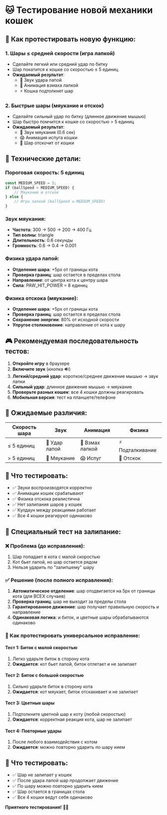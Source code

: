 # 🐱 Тестирование новой механики кошек

## 🎯 Как протестировать новую функцию:

### 1. **Шары ≤ средней скорости** (игра лапкой)
- Сделайте легкий или средний удар по битку
- Шар покатится к кошке со скоростью ≤ 5 единиц
- **Ожидаемый результат**: 
  - 🎵 Звук удара лапой
  - 🐾 Анимация взмаха лапкой
  - ⚡ Кошка подтолкнет шар

### 2. **Быстрые шары** (мяукание и отскок)
- Сделайте сильный удар по битку (длинное движение мышью)
- Шар быстро помчится к кошке со скоростью > 5 единиц
- **Ожидаемый результат**:
  - 🎵 Звук мяукания (0.6 сек)
  - 😱 Анимация испуга кошки
  - 🏐 Шар отскочит от кошки

## 🔧 Технические детали:

### Пороговая скорость: **5 единиц**
```javascript
const MEDIUM_SPEED = 5;
if (ballSpeed > MEDIUM_SPEED) {
    // Мяукание и отскок
} else {
    // Игра лапкой (ballSpeed ≤ MEDIUM_SPEED)
}
```

### Звук мяукания:
- **Частота**: 300 → 500 → 200 → 400 Гц
- **Тип волны**: triangle
- **Длительность**: 0.6 секунды
- **Громкость**: 0.6 → 0.4 → 0.001

### Физика удара лапой:
- **Отделение шара**: +5px от границы кота
- **Проверка границ**: шар остается в пределах стола
- **Направление**: от центра кота к центру шара
- **Сила**: PAW_HIT_POWER = 8 единиц

### Физика отскока (мяукание):
- **Отделение шара**: +5px от границы кота  
- **Проверка границ**: шар остается в пределах стола
- **Сохранение энергии**: 80% от исходной скорости
- **Упругое столкновение**: направление от кота к шару

## 🎮 Рекомендуемая последовательность тестов:

1. **Откройте игру** в браузере
2. **Включите звук** (кнопка 🔊)
3. **Легкий/средний удар**: короткое/среднее движение мышью → звук лапки
4. **Сильный удар**: длинное движение мышью → мяукание
5. **Проверьте разных кошек**: все 4 кошки должны реагировать
6. **Мобильная версия**: тест на планшете/телефоне

## 🐾 Ожидаемые различия:

| Скорость шара | Звук | Анимация | Физика |
|---------------|------|----------|---------|
| ≤ 5 единиц | 🎵 Удар лапой | 🐾 Взмах лапкой | ⚡ Подталкивание |
| > 5 единиц | 🎵 Мяукание | 😱 Испуг | 🏐 Отскок |

## 🎯 Что тестировать:

- ✅ Звуки воспроизводятся корректно
- ✅ Анимации кошек срабатывают
- ✅ Физика отскока реалистична  
- ✅ Нет залипания шаров у кошек
- ✅ Кулдаун между реакциями работает
- ✅ Все 4 кошки реагируют одинаково

## 🧪 Специальный тест на залипание:

### ❌ Проблема (до исправления):
1. Шар попадает в кота с малой скоростью
2. Кот бьет лапой, но шар остается рядом
3. Нельзя ударить по "залипшему" шару

### ✅ Решение (после полного исправления):
1. **Автоматическое отделение**: шар отодвигается на 5px от границы кота (для ВСЕХ случаев)
2. **Проверка границ**: шар не выходит за пределы стола  
3. **Гарантированное движение**: шар получает правильную скорость и направление
4. **Одинаковая логика**: и биток, и цветные шары обрабатываются одинаково

### 🎯 Как протестировать универсальное исправление:

#### **Тест 1: Биток с малой скоростью**
1. Легко ударьте биток в сторону кота
2. **Ожидается**: кот бьет лапой, биток отлетает и не залипает

#### **Тест 2: Биток с большой скоростью**  
1. Сильно ударьте биток в сторону кота
2. **Ожидается**: кот мяукает, биток отскакивает и не залипает

#### **Тест 3: Цветные шары**
1. Подтолкните цветной шар к коту (любой скоростью)
2. **Ожидается**: корректная реакция кота, шар не залипает

#### **Тест 4: Повторные удары**
1. После любого взаимодействия с котом
2. **Ожидается**: можно повторно ударить по шару кием

## 🐾 Что тестировать:

- ✅ Шар не залипает у кошек
- ✅ После удара лапой шар продолжает движение
- ✅ По шару можно повторно ударить кием
- ✅ Шар остается в границах стола
- ✅ Все 4 кошки ведут себя одинаково

**Приятного тестирования!** 🎱🐱